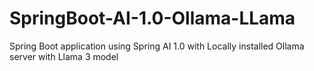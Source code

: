 # SpringBoot-AI-1.0-Ollama-LLama
Spring Boot application using Spring AI 1.0 with Locally installed Ollama server with Llama 3 model
